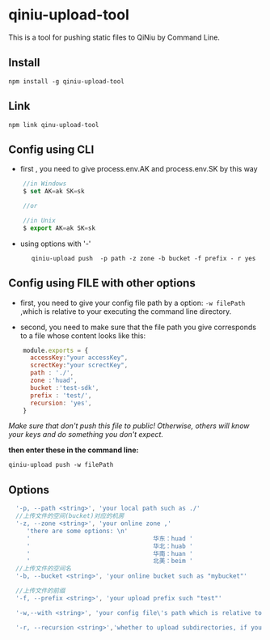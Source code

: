 # qiniu-upload-tool

This is a tool for pushing static files to QiNiu by Command Line.

## Install
    npm install -g qiniu-upload-tool
## Link 
    npm link qinu-upload-tool


## Config using CLI 
  
- first , you need to give process.env.AK and process.env.SK by this way
```js
    //in Windows 
    $ set AK=ak SK=sk

    //or

    //in Unix
    $ export AK=ak SK=sk

```
- using options with '-'

         qiniu-upload push  -p path -z zone -b bucket -f prefix - r yes
   

  
## Config using FILE with other options

- first, you need to give your config file path by a option: `-w filePath` ,which is relative to your executing the command line directory.

- second, you need to make sure that the file path you give corresponds to a file whose content looks like  this:

```js
    module.exports = {
      accessKey:"your accessKey",
      screctKey:"your screctKey",
      path : './',
      zone :'huad',
      bucket :'test-sdk',
      prefix : 'test/',
      recursion: 'yes',
    }
```
 *Make sure that don't push this file to public! Otherwise, others will know your keys and do something you don't expect.*

**then enter these in the command line:**

    qiniu-upload push -w filePath

## Options

```js
  '-p, --path <string>', 'your local path such as ./'
  //上传文件的空间(bucket)对应的机房
  '-z, --zone <string>', 'your online zone ,'
     'there are some options: \n'
     '                                  华东：huad '
     '                                  华北：huab '
     '                                  华南：huan '
     '                                  北美：beim '
  //上传文件的空间名
  '-b, --bucket <string>', 'your online bucket such as "mybucket"'

  //上传文件的前缀
  '-f, --prefix <string>', 'your upload prefix such "test"'

  '-w,--with <string>', 'your config file\'s path which is relative to executing the command line directory'

  '-r, --recursion <string>','whether to upload subdirectories, if you want , please give "yes"'
```